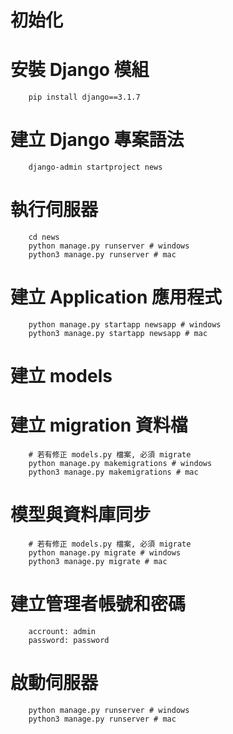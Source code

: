 # 初始化


# 安裝 Django 模組
```shell
    pip install django==3.1.7
```

# 建立 Django 專案語法
```shell
    django-admin startproject news
```

# 執行伺服器
```shell
    cd news
    python manage.py runserver # windows
    python3 manage.py runserver # mac
```

# 建立 Application 應用程式
```shell
    python manage.py startapp newsapp # windows
    python3 manage.py startapp newsapp # mac
```

# 建立 models

# 建立 migration 資料檔
```shell
    # 若有修正 models.py 檔案, 必須 migrate
    python manage.py makemigrations # windows
    python3 manage.py makemigrations # mac
```

# 模型與資料庫同步
```shell
    # 若有修正 models.py 檔案, 必須 migrate
    python manage.py migrate # windows
    python3 manage.py migrate # mac
```

# 建立管理者帳號和密碼
```shell
    accrount: admin
    password: password
```

# 啟動伺服器
```shell
    python manage.py runserver # windows
    python3 manage.py runserver # mac
```